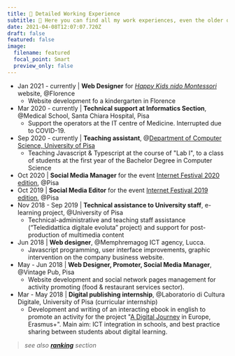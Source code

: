 ```yaml
---
title: 💼 Detailed Working Experience
subtitle: 💼 Here you can find all my work experiences, even the older ones not shown in the home page.
date: 2021-04-08T12:07:07.720Z
draft: false
featured: false
image:
  filename: featured
  focal_point: Smart
  preview_only: false
---
```

- Jan 2021 - currently | **Web Designer** for *[Happy Kids nido Montessori]()* website, @Florence
    - Website development fo a kindergarten in Florence
- Mar 2020 - currently | **Technical support at Informatics Section**, @Medical School, Santa Chiara Hospital, Pisa
    - Support the operators at the IT centre of Medicine. Interrupted due to COVID-19.
- Sep 2020 - currently | **Teaching assistant**, @[Department of Computer Science, University of Pisa](https://di.unipi.it/en/)
    - Teaching Javascript & Typescript at the course of "Lab I", to a class of students at the first year of the Bachelor Degree in Computer Science
- Oct 2020 | **Social Media Manager** for the event [Internet Festival 2020 edition](https://www.internetfestival.it/), @Pisa
- Oct 2019 | **Social Media Editor** for the event [Internet Festival 2019 edition](https://2019.internetfestival.it/-/news-smt), @Pisa
- Nov 2018 - Sep 2019 | **Technical assistance to University staff**, e-learning project, @University of Pisa
    - Technical-administrative and teaching staff assistance (“Teledidattica digitale evoluta” project) and support for post-production of multimedia content
- Jun 2018 | **Web designer**, @Memphremagog ICT agency, Lucca.
    - Javascript programming, user interface improvements, graphic intervention on the company business website.
- May - Jun 2018 | **Web Designer, Promoter, Social Media Manager**, @Vintage Pub, Pisa
    - Website development and social network pages management for activity promoting (food & restaurant services sector).
- Mar - May 2018 | **Digital publishing internship**, @Laboratorio di Cultura Digitale, University of Pisa (curricular internship)
    - Development and writing of an interacting ebook in english to promote an activity for the project "[A Digital Journey](http://adigitaljourney.labcd.unipi.it/) in Europe, Erasmus+". Main aim: ICT integration in schools, and best practice sharing between students about digital learning.

>*see also **[ranking](/#rankings)** section*
